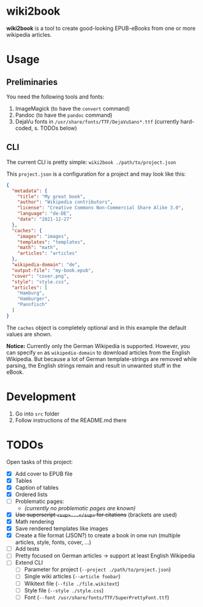 # wiki2book
**wiki2book** is a tool to create good-looking EPUB-eBooks from one or more wikipedia articles.

# Usage

## Preliminaries

You need the following tools and fonts:

1. ImageMagick (to have the `convert` command)
2. Pandoc (to have the `pandoc` command)
3. DejaVu fonts in `/usr/share/fonts/TTF/DejaVuSans*.ttf` (currently hard-coded, s. TODOs below)
 
## CLI

The current CLI is pretty simple: `wiki2book ./path/to/project.json`

This `project.json` is a configuration for a project and may look like this:

```json
{
  "metadata": {
    "title": "My great book",
    "author": "Wikipedia contributors",
    "license": "Creative Commons Non-Commercial Share Alike 3.0",
    "language": "de-DE",
    "date": "2021-12-27"
  },
  "caches": {
    "images": "images",
    "templates": "templates",
    "math": "math",
    "articles": "articles"
  },
  "wikipedia-domain": "de",
  "output-file": "my-book.epub",
  "cover": "cover.png",
  "style": "style.css",
  "articles": [
    "Hamburg",
    "Hamburger",
    "Pannfisch"
  ]
}
```

The `caches` object is completely optional and in this example the default values are shown.

**Notice:** Currently only the German Wikipedia is supported.
However, you can specify `en` as `wikipedia-domain` to download articles from the English Wikipedia.
But because a lot of German template-strings are removed while parsing, the English strings remain and result in unwanted stuff in the eBook.

# Development

1. Go into `src` folder
2. Follow instructions of the README.md there

# TODOs

Open tasks of this project:

* [x] Add cover to EPUB file
* [x] Tables
* [x] Caption of tables
* [x] Ordered lists
* [ ] Problematic pages:
  * *(currently no problematic pages are known)*
* [x] ~~Use superscript `<sup>...</sup>` for citations~~ (brackets are used)
* [x] Math rendering
* [x] Save rendered templates like images
* [x] Create a file format (JSON?) to create a book in onw run (multiple articles, style, fonts, cover, ...)
* [ ] Add tests
* [ ] Pretty focused on German articles → support at least English Wikipedia
* [ ] Extend CLI
  * [ ] Parameter for project (`--project ./path/to/project.json`) 
  * [ ] Single wiki articles (`--article foobar`) 
  * [ ] Wikitext file (`--file ./file.wikitext`)
  * [ ] Style file (`--style ./style.css`)
  * [ ] Font (`--font /usr/share/fonts/TTF/SuperPrettyFont.ttf`)